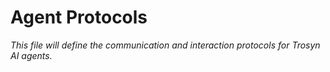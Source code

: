 # Agent Protocols

*This file will define the communication and interaction protocols for Trosyn AI agents.*

